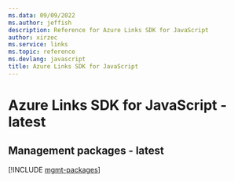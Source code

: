 ```yaml
---
ms.data: 09/09/2022
ms.author: jeffish
description: Reference for Azure Links SDK for JavaScript
author: xirzec
ms.service: links
ms.topic: reference
ms.devlang: javascript
title: Azure Links SDK for JavaScript
---
```

# Azure Links SDK for JavaScript - latest

## Management packages - latest
[!INCLUDE [mgmt-packages](links-mgmt-index.md)]